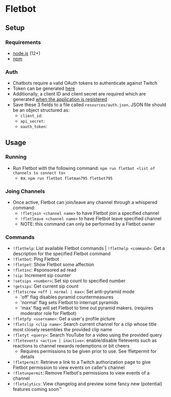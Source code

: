 # Fletbot
## Setup
### Requirements
* [node.js](https://nodejs.org/en/) (12+)
* [npm](https://www.npmjs.com/)
### Auth
- Chatbots require a valid OAuth tokens to authenticate against Twitch
- Token can be generated [here](https://twitchapps.com/tmi/)
- Additionally, a client ID and client secret are required which are generated [when the application is registered](https://dev.twitch.tv/dashboard/apps/create)
- Save these 3 fields to a file called `resources/auth.json`. JSON file should be an object structured as:
  - `client_id`: <Client ID>
  - `api_secret`: <Client Secret>
  - `oauth_token`: <OAuth Token>

## Usage
### Running
- Run Fletbot with the following command:
 ```npm run fletbot <list of channels to connect to>```
  - ex.
   ```npm run fletbot fletman795 fletbot795```
### Joing Channels
- Once active, Fletbot can join/leave any channel through a whispered command:
  - `!fletjoin <channel name>` to have Fletbot join a specified channel
  - `!fletleave <channel name>` to have Fletbot leave specified channel
  - NOTE: this command can only be performed by a Fletbot owner

### Commands
- `!flethelp`: List available Fletbot commands | `!flethelp <command>`: Get a description for the specified Fletbot command
- `!fletbot`: Ping Fletbot
- `!fletpet`: Show Fletbot some affection
- `!fletinc`: #sponsored ad read
- `!sip`: Increment sip counter
- `!setsips <number>`: Set sip count to specified number
- `!getsips`: Get current sip count
- `!fletscrew <off | normal | max>`: Set anti-pyramid mode
  - 'off' flag disables pyramid countermeasures
  - 'normal' flag sets Fletbot to interrupt pyramids
  - 'max' flag will set Fletbot to time out pyramid makers. (requires moderator role for Fletbot)
- `!fletpfp <username>`: Get a user's profile picture
- `!fletclip <clip name>`: Search current channel for a clip whose title most closely resembles the provided clip name
- `!fletyt <query>`: Search YouTube for a video using the provided query
- `!fletevents <active | inactive>`: enable/disable fletevents such as reactions to channel rewards redemptions or bit cheers
  - Requires permissions to be given prior to use. See !fletpermit for details
- `!fletpermit`: Retrieve a link to a Twitch authorization page to give Fletbot permission to view events on caller's channel
- `!fletunpermit`: Remove Fletbot's permissions to view events of a channel
- `!fletalytics`: View changelog and preview some fancy new (potential) features coming soon™
